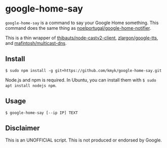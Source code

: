 # google-home-say

`google-home-say` is a command to say your Google Home something.
This command does the same thing as [noelportugal/google-home-notifier](https://github.com/noelportugal/google-home-notifier).

This is a thin wrapper of [thibauts/node-castv2-client](https://github.com/thibauts/node-castv2-client), [zlargon/google-tts](https://github.com/zlargon/google-tts), and [mafintosh/multicast-dns](https://github.com/mafintosh/multicast-dns).

## Install

```console
$ sudo npm install -g git+https://github.com/kmyk/google-home-say.git
```

Node.js and npm is required. In Ubuntu, you can install them with `$ sudo apt install nodejs npm`.

## Usage

```console
$ google-home-say [--ip IP] TEXT
```

## Disclaimer

This is an UNOFFICIAL script. This is not produced or endorsed by Google.
